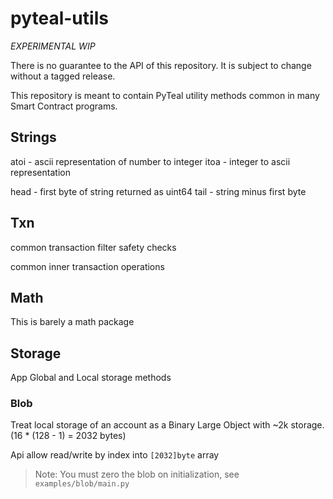 # pyteal-utils

*EXPERIMENTAL* *WIP*

There is no guarantee to the API of this repository. It is subject to change without a tagged release. 

This repository is meant to contain PyTeal utility methods common in many Smart Contract programs.

## Strings

atoi - ascii representation of number to integer
itoa - integer to ascii representation 

head - first byte of string returned as uint64
tail - string minus first byte 

## Txn

common transaction filter safety checks

common inner transaction operations

## Math

This is barely a math package

## Storage

App Global and Local storage methods

### Blob

Treat local storage of an account as a Binary Large Object with ~2k storage. (16 * (128 - 1) = 2032 bytes)

Api allow read/write by index into `[2032]byte` array

> Note: You must zero the blob on initialization, see `examples/blob/main.py`
